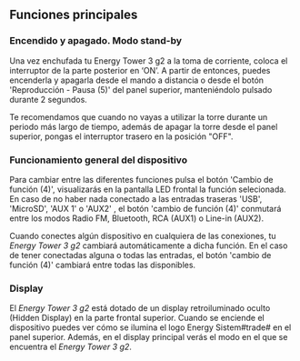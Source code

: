 ## Funciones principales

### Encendido y apagado. Modo stand-by

Una vez enchufada tu Energy Tower 3 g2 a la toma de corriente, coloca el interruptor de la parte posterior en ‘ON’. A partir de entonces, puedes encenderla y apagarla desde el mando a distancia o desde el botón 'Reproducción - Pausa (5)' del panel superior, manteniéndolo pulsado durante 2 segundos.

Te recomendamos que cuando no vayas a utilizar la torre durante un periodo más largo de tiempo, además de apagar la torre desde el panel superior, pongas el interruptor trasero en la posición "OFF".

### Funcionamiento general del dispositivo

Para cambiar entre las diferentes funciones pulsa el botón 'Cambio de función (4)', visualizarás en la pantalla LED frontal la función selecionada. En caso de no haber nada conectado a las entradas traseras 'USB', 'MicroSD', 'AUX 1' o 'AUX2' , el botón 'cambio de función (4)' conmutará entre los modos Radio FM, Bluetooth, RCA (AUX1) o Line-in (AUX2).

Cuando conectes algún dispositivo en cualquiera de las conexiones, tu *Energy Tower 3 g2* cambiará automáticamente a dicha función. En el caso de tener conectadas alguna o todas las entradas, el botón 'cambio de función (4)' cambiará entre todas las disponibles.

### Display

El *Energy Tower 3 g2* está dotado de un display retroiluminado oculto (Hidden Display) en la parte frontal superior.
Cuando se enciende el dispositivo puedes ver cómo se ilumina el logo Energy Sistem#trade# en el panel superior. Además, en el display principal verás el modo en el que se encuentra el *Energy Tower 3 g2*.
